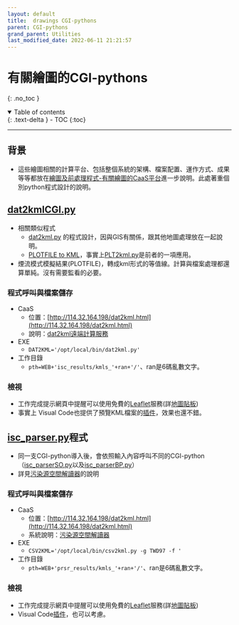 ```yaml
---
layout: default
title:  drawings CGI-pythons
parent: CGI-pythons
grand_parent: Utilities
last_modified_date: 2022-06-11 21:21:57
---
```

# 有關繪圖的CGI-pythons
{: .no_toc }

<details open markdown="block">
  <summary>
    Table of contents
  </summary>
  {: .text-delta }
- TOC
{:toc}
</details>

---

## 背景
- 這些繪圖相關的計算平台、包括整個系統的架構、檔案配置、運作方式、成果等等都放在[繪圖及前處理程式-有關繪圖的CaaS平台](https://sinotec2.github.io/Focus-on-Air-Quality/utilities/Graphics/)進一步說明。此處著重個別python程式設計的說明。

## [dat2kmlCGI.py](https://github.com/sinotec2/CGI_Pythons/blob/main/drawings/dat2kml/dat2kmlCGI.py)
- 相關類似程式
  - [dat2kml.py](https://sinotec2.github.io/Focus-on-Air-Quality/utilities/GIS/wr_kml/#dat2kml) 的程式設計，因與GIS有關係，跟其他地圖處理放在一起說明。
  - [PLOTFILE to KML](https://sinotec2.github.io/Focus-on-Air-Quality/PlumeModels/OU_pathways/PLT2kml/)，事實上[PLT2kml.py](https://github.com/sinotec2/Focus-on-Air-Quality/blob/main/PlumeModels/OU_pathways/PLT2kml.py)是前者的一項應用。
- 煙流模式模擬結果(PLOTFILE)，轉成kml形式的等值線。計算與檔案處理都還算單純。沒有需要監看的必要。
### 程式呼叫與檔案儲存
- CaaS
  - 位置：[http://114.32.164.198/dat2kml.html](http://114.32.164.198/dat2kml.html)
  - 說明：[dat2kml遠端計算服務](https://sinotec2.github.io/Focus-on-Air-Quality/utilities/Graphics/CaaS/dat2kmlCGI/)
- EXE
  - `DAT2KML='/opt/local/bin/dat2kml.py'`
- 工作目錄
  - `pth=WEB+'isc_results/kmls_'+ran+'/'`、ran是6碼亂數文字。
### 檢視
- 工作完成提示網頁中提醒可以使用免費的[Leaflet](http://114.32.164.198/Leaflet/docs/index.html)服務(詳[地圖貼板](https://sinotec2.github.io/Focus-on-Air-Quality/utilities/GIS/digitizer/#地圖貼板))
- 事實上 Visual Code也提供了預覽KML檔案的[插件](https://marketplace.visualstudio.com/items?itemName=jumpinjackie.vscode-map-preview)，效果也還不錯。

## [isc_parser.py](https://github.com/sinotec2/CGI_Pythons/blob/main/drawings/isc_parser/isc_parser.py)程式
- 同一支CGI-python導入後，會依照輸入內容呼叫不同的CGI-python（[isc_parserSO.py](https://github.com/sinotec2/CGI_Pythons/blob/main/drawings/isc_parser/isc_parserSO.py)以及[isc_parserBP.py](https://github.com/sinotec2/CGI_Pythons/blob/main/isc/isc_parserBP.py)）
- 詳見[污染源空間解讀器](https://sinotec2.github.io/Focus-on-Air-Quality/PlumeModels/SO_pathways/iscParser/)的說明
### 程式呼叫與檔案儲存
- CaaS
  - 位置：[http://114.32.164.198/dat2kml.html](http://114.32.164.198/dat2kml.html)
  - 系統說明：[污染源空間解讀器](https://sinotec2.github.io/Focus-on-Air-Quality/PlumeModels/SO_pathways/iscParser/)
- EXE
  - `CSV2KML='/opt/local/bin/csv2kml.py -g TWD97 -f '`
- 工作目錄
  - `pth=WEB+'prsr_results/kmls_'+ran+'/'`、ran是6碼亂數文字。
### 檢視
- 工作完成提示網頁中提醒可以使用免費的[Leaflet](http://114.32.164.198/Leaflet/docs/index.html)服務(詳[地圖貼板](https://sinotec2.github.io/Focus-on-Air-Quality/utilities/GIS/digitizer/#地圖貼板))
- Visual Code[插件](https://marketplace.visualstudio.com/items?itemName=jumpinjackie.vscode-map-preview)，也可以考慮。
